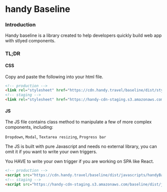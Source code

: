 # handy Baseline

### Introduction

Handy baseline is a library created to help developers quickly build web app with stlyed components.

### TL;DR

#### CSS

Copy and paste the following into your html file.

```html
<!-- production -->
<link rel="stylesheet" href="https://cdn.handy.travel/baseline/dist/stylesheets/handyBaseline.css" />
<!-- staging -->
<link rel="stylesheet" href="https://handy-cdn-staging.s3.amazonaws.com/baseline/dist/stylesheets/handyBaseline.css" />
```

#### JS

The JS file contains class method to manipulate a few of more complex components, including:

`Dropdown`, `Modal`, `Textarea resizing`, `Progress bar`

The JS is built with pure Javascript and needs no external library, you can omit it if you want to write your own triggers.

You HAVE to write your own trigger if you are working on SPA like React.

```html
<!-- production -->
<script src="https://cdn.handy.travel/baseline/dist/javascripts/handyBaseline.min.js"></script>
<!-- staging -->
<script src="https://handy-cdn-staging.s3.amazonaws.com/baseline/dist/javascripts/handyBaseline.min.js"></script>
```
